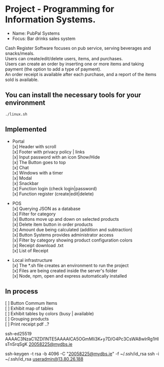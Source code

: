 # Project -  Programming for Information Systems. 
* Name: PubPal Systems
* Focus: Bar drinks sales system
  
Cash Register Software focuses on pub service, serving beverages and snacks/meals.  
Users can create/edit/delete users, items, and purchases.  
Users can create an order by inserting one or more items and taking payment (the option to add a type of payment).  
An order receipt is available after each purchase, and a report of the items sold is available. 


## You can install the necessary tools for your environment
```./linux.sh``` 

## Implemented
* Portal    
[x] Header with scroll   
[x] Footer with privacy policy | links  
[x] Input password with an icon Show/Hide   
[x] The Button goes to top     
[x] Chat    
[x] Windows with a timer    
[x] Modal   
[x] Snackbar  
[x] Function login (check login|password)   
[x] Function register (create|edit|delete)    
  
* POS   
[x] Querying JSON as a database    
[x] Filter for category  
[x] Buttons move up and down on selected products  
[x] Delete item button in order products      
[x] Amount due being calculated (addition and subtraction)  
[x] Button Systems provides administrator access  
[x] Filter by category showing product configuration colors     
[x] Receipt download .txt   
[x] List of Receipt 

* Local infrastructure  
[x] The *.sh file creates an environment to run the project   
[x] Files are being created inside the server's folder   
[x] Node, npm, open and express automatically installed    

## In process
[ ] Button Commum Items  
[ ] Exhibit map of tables    
[ ] Exhibit tables by colors (busy | available)   
[ ] Grouping products   
[ ] Print receipt pdf ..?


ssh-ed25519 AAAAC3NzaC1lZDI1NTE5AAAAICA5OGmMli3K+y7D/O4Pc3CsWA8wlrRg1HIsTnSrqSgK 20058225@mydbs.ie

ssh-keygen -t rsa -b 4096 -C "20058225@mydbs.ie" -f ~/.ssh/id_rsa
ssh -i ~/.ssh/id_rsa useradmin@13.80.26.188
